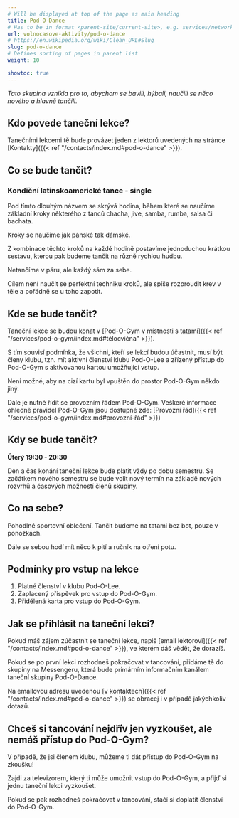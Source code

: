 ```yaml
---
# Will be displayed at top of the page as main heading
title: Pod-O-Dance
# Has to be in format <parent-site/current-site>, e.g. services/network (notice missing slash at the beginning)
url: volnocasove-aktivity/pod-o-dance
# https://en.wikipedia.org/wiki/Clean_URL#Slug
slug: pod-o-dance
# Defines sorting of pages in parent list
weight: 10

showtoc: true
---
```


*Tato skupina vznikla pro to, abychom se bavili, hýbali, naučili se něco nového a hlavně tančili.*

## Kdo povede taneční lekce?

Tanečními lekcemi tě bude provázet jeden z lektorů uvedených na stránce [Kontakty]({{< ref "/contacts/index.md#pod-o-dance" >}}).

## Co se bude tančit?

### Kondiční latinskoamerické tance - single

Pod tímto dlouhým názvem se skrývá hodina, během které se naučíme základní kroky některého z tanců chacha, jive, samba, rumba, salsa 
či bachata.

Kroky se naučíme jak pánské tak dámské.

Z kombinace těchto kroků na každé hodině postavíme jednoduchou krátkou sestavu, kterou pak budeme tančit na různě rychlou hudbu.

Netančíme v páru, ale každý sám za sebe.

Cílem není naučit se perfektní techniku kroků, ale spíše rozproudit krev v těle a pořádně se u toho zapotit.

## Kde se bude tančit?

Taneční lekce se budou konat v [Pod-O-Gym v místnosti s tatami]({{< ref "/services/pod-o-gym/index.md#tělocvična" >}}).

S tím souvisí podmínka, že všichni, kteří se lekcí budou účastnit, musí být členy klubu, tzn. mít aktivní členství klubu Pod-O-Lee a zřízený přístup do Pod-O-Gym s aktivovanou kartou umožňující vstup.

Není možné, aby na cizí kartu byl vpuštěn do prostor Pod-O-Gym někdo jiný.

Dále je nutné řídit se provozním řádem Pod-O-Gym. Veškeré informace ohledně pravidel Pod-O-Gym jsou dostupné zde: [Provozní řád]({{< ref "/services/pod-o-gym/index.md#provozní-řád" >}})

## Kdy se bude tančit?

**Úterý 19:30 - 20:30**

Den a čas konání taneční lekce bude platit vždy po dobu semestru. Se začátkem nového semestru se bude volit nový termín na základě nových rozvrhů a časových možností členů skupiny.

## Co na sebe?

Pohodlné sportovní oblečení. Tančit budeme na tatami bez bot, pouze v ponožkách.

Dále se sebou hodí mít něco k pití a ručník na otření potu.

## Podmínky pro vstup na lekce

1. Platné členství v klubu Pod-O-Lee.
2. Zaplacený příspěvek pro vstup do Pod-O-Gym.  
3. Přidělená karta pro vstup do Pod-O-Gym.

## Jak se přihlásit na taneční lekci?

Pokud máš zájem zúčastnit se taneční lekce, napiš [email lektorovi]({{< ref "/contacts/index.md#pod-o-dance" >}}), ve kterém dáš vědět, že dorazíš.

Pokud se po první lekci rozhodneš pokračovat v tancování, přidáme tě do skupiny na Messengeru, která bude primárním informačním kanálem taneční skupiny Pod-O-Dance.

Na emailovou adresu uvedenou [v kontaktech]({{< ref "/contacts/index.md#pod-o-dance" >}}) se obracej i v případě jakýchkoliv dotazů.

## Chceš si tancování nejdřív jen vyzkoušet, ale nemáš přístup do Pod-O-Gym?

V případě, že jsi členem klubu, můžeme ti dát přístup do Pod-O-Gym na zkoušku!

Zajdi za televizorem, který ti může umožnit vstup do Pod-O-Gym, a přijď si jednu taneční lekci vyzkoušet.

Pokud se pak rozhodneš pokračovat v tancování, stačí si doplatit členství do Pod-O-Gym.
